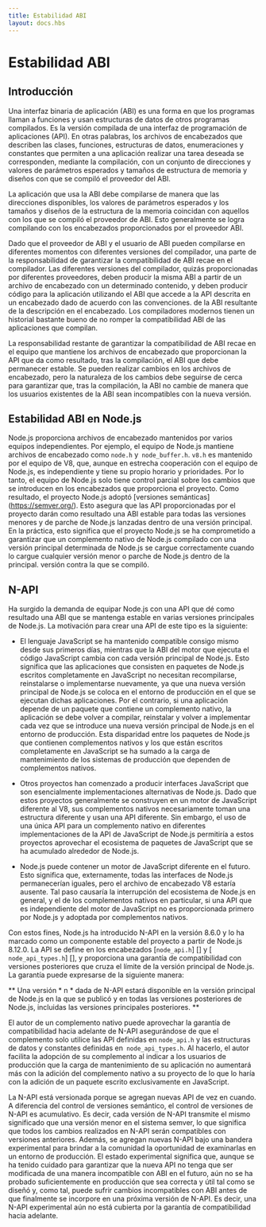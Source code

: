 ```yaml
---
title: Estabilidad ABI
layout: docs.hbs
---
```


# Estabilidad ABI

## Introducción
Una interfaz binaria de aplicación (ABI) es una forma en que los programas llaman a funciones y usan estructuras de datos de otros programas compilados. Es la versión compilada de una interfaz de programación de aplicaciones (API). En otras palabras, los archivos de encabezados que describen las clases, funciones, estructuras de datos, enumeraciones y constantes que permiten a una aplicación realizar una tarea deseada se corresponden, mediante la compilación, con un conjunto de direcciones y valores de parámetros esperados y tamaños de estructura de memoria y diseños con que se compiló el proveedor del ABI.

La aplicación que usa la ABI debe compilarse de manera que las direcciones disponibles, los valores de parámetros esperados y los tamaños y diseños de la estructura de la memoria coincidan con aquellos con los que se compiló el proveedor de ABI. Esto generalmente se logra compilando con los encabezados proporcionados por el proveedor ABI.

Dado que el proveedor de ABI y el usuario de ABI pueden compilarse en diferentes momentos con diferentes versiones del compilador, una parte de la responsabilidad de garantizar la compatibilidad de ABI recae en el compilador. Las diferentes versiones del compilador, quizás proporcionadas por diferentes proveedores, deben producir la misma ABI a partir de un archivo de encabezado con un determinado contenido, y deben producir código para la aplicación utilizando el ABI que accede a la API descrita en un encabezado dado de acuerdo con las convenciones. de la ABI resultante de la descripción en el encabezado. Los compiladores modernos tienen un historial bastante bueno de no romper la compatibilidad ABI de las aplicaciones que compilan.

La responsabilidad restante de garantizar la compatibilidad de ABI recae en el equipo que mantiene los archivos de encabezado que proporcionan la API que da como resultado, tras la compilación, el ABI que debe permanecer estable. Se pueden realizar cambios en los archivos de encabezado, pero la naturaleza de los cambios debe seguirse de cerca para garantizar que, tras la compilación, la ABI no cambie de manera que los usuarios existentes de la ABI sean incompatibles con la nueva versión.

## Estabilidad ABI en Node.js
Node.js proporciona archivos de encabezado mantenidos por varios equipos independientes. Por ejemplo, el equipo de Node.js mantiene archivos de encabezado como `node.h` y` node_buffer.h`. `v8.h` es mantenido por el equipo de V8, que, aunque en estrecha cooperación con el equipo de Node.js, es independiente y tiene su propio horario y prioridades. Por lo tanto, el equipo de Node.js solo tiene control parcial sobre los cambios que se introducen en los encabezados que proporciona el proyecto. Como resultado, el proyecto Node.js adoptó [versiones semánticas] (https://semver.org/). Esto asegura que las API proporcionadas por el proyecto darán como resultado una ABI estable para todas las versiones menores y de parche de Node.js lanzadas dentro de una versión principal. En la práctica, esto significa que el proyecto Node.js se ha comprometido a garantizar que un complemento nativo de Node.js compilado con una versión principal determinada de Node.js se cargue correctamente cuando lo cargue cualquier versión menor o parche de Node.js dentro de la principal. versión contra la que se compiló.

## N-API
Ha surgido la demanda de equipar Node.js con una API que dé como resultado una ABI que se mantenga estable en varias versiones principales de Node.js. La motivación para crear una API de este tipo es la siguiente:

* El lenguaje JavaScript se ha mantenido compatible consigo mismo desde sus primeros días, mientras que la ABI del motor que ejecuta el código JavaScript cambia con cada versión principal de Node.js. Esto significa que las aplicaciones que consisten en paquetes de Node.js escritos completamente en JavaScript no necesitan recompilarse, reinstalarse o implementarse nuevamente, ya que una nueva versión principal de Node.js se coloca en el entorno de producción en el que se ejecutan dichas aplicaciones. Por el contrario, si una aplicación depende de un paquete que contiene un complemento nativo, la aplicación se debe volver a compilar, reinstalar y volver a implementar cada vez que se introduce una nueva versión principal de Node.js en el entorno de producción. Esta disparidad entre los paquetes de Node.js que contienen complementos nativos y los que están escritos completamente en JavaScript se ha sumado a la carga de mantenimiento de los sistemas de producción que dependen de complementos nativos.

* Otros proyectos han comenzado a producir interfaces JavaScript que son esencialmente implementaciones alternativas de Node.js. Dado que estos proyectos generalmente se construyen en un motor de JavaScript diferente al V8, sus complementos nativos necesariamente toman una estructura diferente y usan una API diferente. Sin embargo, el uso de una única API para un complemento nativo en diferentes implementaciones de la API de JavaScript de Node.js permitiría a estos proyectos aprovechar el ecosistema de paquetes de JavaScript que se ha acumulado alrededor de Node.js.

* Node.js puede contener un motor de JavaScript diferente en el futuro. Esto significa que, externamente, todas las interfaces de Node.js permanecerían iguales, pero el archivo de encabezado V8 estaría ausente. Tal paso causaría la interrupción del ecosistema de Node.js en general, y el de los complementos nativos en particular, si una API que es independiente del motor de JavaScript no es proporcionada primero por Node.js y adoptada por complementos nativos.

Con estos fines, Node.js ha introducido N-API en la versión 8.6.0 y lo ha marcado como un componente estable del proyecto a partir de Node.js 8.12.0. La API se define en los encabezados [`node_api.h`] [] y [` node_api_types.h`] [], y proporciona una garantía de compatibilidad con versiones posteriores que cruza el límite de la versión principal de Node.js. La garantía puede expresarse de la siguiente manera:

** Una versión * n * dada de N-API estará disponible en la versión principal de Node.js en la que se publicó y en todas las versiones posteriores de Node.js, incluidas las versiones principales posteriores. **

El autor de un complemento nativo puede aprovechar la garantía de compatibilidad hacia adelante de N-API asegurándose de que el complemento solo utilice las API definidas en `node_api.h` y las estructuras de datos y constantes definidas en` node_api_types.h`. Al hacerlo, el autor facilita la adopción de su complemento al indicar a los usuarios de producción que la carga de mantenimiento de su aplicación no aumentará más con la adición del complemento nativo a su proyecto de lo que lo haría con la adición de un paquete escrito exclusivamente en JavaScript.

La N-API está versionada porque se agregan nuevas API de vez en cuando. A diferencia del control de versiones semántico, el control de versiones de N-API es acumulativo. Es decir, cada versión de N-API transmite el mismo significado que una versión menor en el sistema semver, lo que significa que todos los cambios realizados en N-API serán compatibles con versiones anteriores. Además, se agregan nuevas N-API bajo una bandera experimental para brindar a la comunidad la oportunidad de examinarlas en un entorno de producción. El estado experimental significa que, aunque se ha tenido cuidado para garantizar que la nueva API no tenga que ser modificada de una manera incompatible con ABI en el futuro, aún no se ha probado suficientemente en producción que sea correcta y útil tal como se diseñó y, como tal, puede sufrir cambios incompatibles con ABI antes de que finalmente se incorpore en una próxima versión de N-API. Es decir, una N-API experimental aún no está cubierta por la garantía de compatibilidad hacia adelante.

